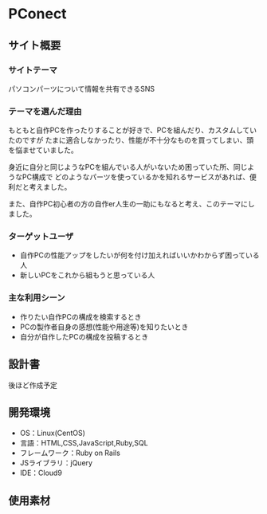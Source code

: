 # <!--ここにアプリ名を入力-->
# PConect
## サイト概要
### サイトテーマ
​パソコンパーツについて情報を共有できるSNS
### テーマを選んだ理由
​もともと自作PCを作ったりすることが好きで、PCを組んだり、カスタムしていたのですが
たまに適合しなかったり、性能が不十分なものを買ってしまい、頭を悩ませていました。

身近に自分と同じようなPCを組んでいる人がいないため困っていた所、同じようなPC構成で
どのようなパーツを使っているかを知れるサービスがあれば、便利だと考えました。

また、自作PC初心者の方の自作er人生の一助にもなると考え、このテーマにしました。
### ターゲットユーザ
* 自作PCの性能アップをしたいが何を付け加えればいいかわからず困っている人
* 新しいPCをこれから組もうと思っている人
### 主な利用シーン
<!--どのような時に使うのかの状況を記載すること-->
* 作りたい自作PCの構成を検索するとき
* PCの製作者自身の感想(性能や用途等)を知りたいとき
* 自分が自作したPCの構成を投稿するとき
## 設計書
​後ほど作成予定
## 開発環境
- OS：Linux(CentOS)
- 言語：HTML,CSS,JavaScript,Ruby,SQL
- フレームワーク：Ruby on Rails
- JSライブラリ：jQuery
- IDE：Cloud9
​
## 使用素材
